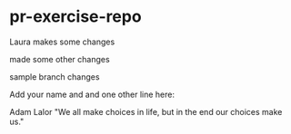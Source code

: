 # pr-exercise-repo

Laura makes some changes

made some other changes


sample branch changes

Add your name and and one other line here:

Adam Lalor
"We all make choices in life, but in the end our choices make us." 